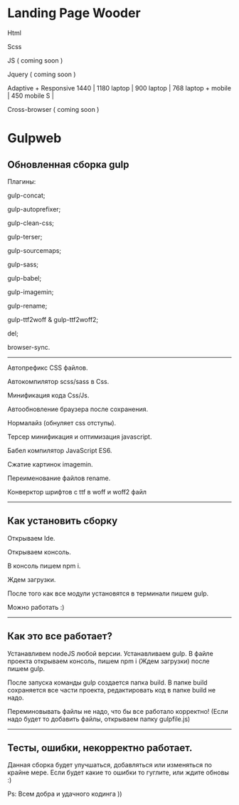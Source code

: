 # Landing Page Wooder

Html

Scss

JS ( coming soon )

Jquery ( coming soon )

Adaptive + Responsive 1440 | 1180 laptop | 900 laptop | 768 laptop + mobile | 450 mobile S |

Сross-browser ( coming soon )


# Gulpweb

Обновленная сборка gulp
--------------------------------------------------------------
Плагины: 

gulp-concat; 

gulp-autoprefixer; 

gulp-clean-css; 

gulp-terser; 

gulp-sourcemaps; 

gulp-sass; 

gulp-babel; 

gulp-imagemin; 

gulp-rename; 

gulp-ttf2woff & gulp-ttf2woff2; 

del; 

browser-sync. 

_____________________________

Автопрефикс CSS файлов.

Автокомпилятор scss/sass в Css.

Минификация кода Css/Js.

Автообновление браузера после сохранения.

Нормалайз (обнуляет css отступы).

Терсер минификация и оптимизация javascript.

Бабел компилятор JavaScript ES6.

Сжатие картинок imagemin.

Переименование файлов rename.

Конверктор шрифтов с ttf в woff и woff2 файл

_______________________________________________

Как установить сборку
--------------------------------------------------------------
Открываем Ide.

Открываем консоль.

В консоль пишем npm i.

Ждем загрузки.

После того как все модули установятся в терминали пишем gulp.

Можно работать :)
__________________________________________________
Как это все работает?
--------------------------------------------------
Устанавливем nodeJS любой версии. Устанавливаем gulp. В файле проекта открываем консоль, пишем npm i (Ждем загрузки) после пишем gulp.

После запуска команды gulp создается папка build. В папке build сохраняется все части проекта, редактировать код в папке build не надо.

Переминовывать файлы не надо, что бы все работало корректно! (Если надо будет то добавить файлы, открываем папку gulpfile.js)
________________________________________________

Тесты, ошибки, некорректно работает.
---------------------------------
Данная сборка будет улучшаться, добавляться или изменяться по крайне мере.
Если будет какие то ошибки то гуглите, или ждите обновы :)

Ps: Всем добра и удачного кодинга ))






